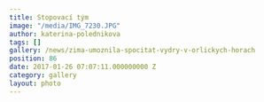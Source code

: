 ```yaml
---
title: Stopovací tým
image: "/media/IMG_7230.JPG"
author: katerina-polednikova
tags: []
gallery: /news/zima-umoznila-spocitat-vydry-v-orlickych-horach
position: 86
date: 2017-01-26 07:07:11.000000000 Z
category: gallery
layout: photo
---
```


